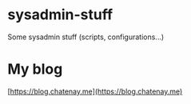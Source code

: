 # sysadmin-stuff
Some sysadmin stuff (scripts, configurations...)

# My blog
[https://blog.chatenay.me](https://blog.chatenay.me)
